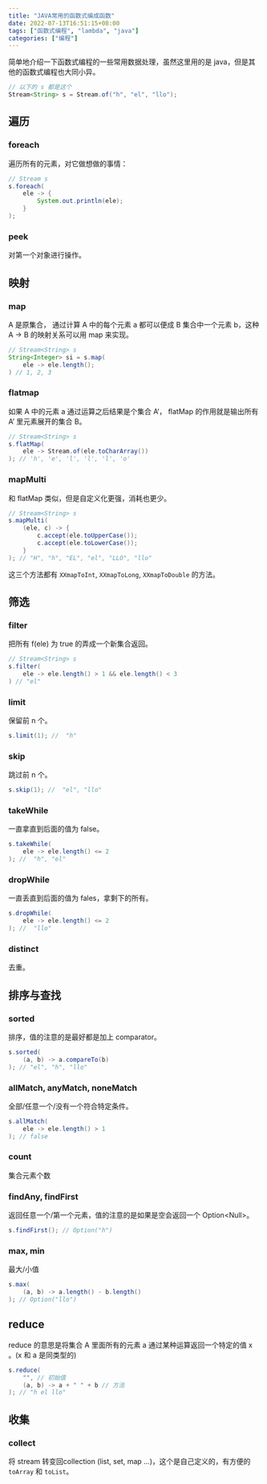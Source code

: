 ```yaml
---
title: "JAVA常用的函数式编成函数"
date: 2022-07-13T16:51:15+08:00
tags: ["函数式编程", "lambda", "java"]
categories: ["编程"]
---
```


简单地介绍一下函数式编程的一些常用数据处理，虽然这里用的是 java，但是其他的函数式编程也大同小异。

```java
// 以下的 s 都是这个
Stream<String> s = Stream.of("h", "el", "llo");
```

## 遍历 

### foreach

遍历所有的元素，对它做想做的事情：

```java
// Stream s
s.foreach(
    ele -> {
        System.out.println(ele);
    }
);
```

### peek

对第一个对象进行操作。

## 映射

### map

A 是原集合， 通过计算 A 中的每个元素 a 都可以便成 B 集合中一个元素 b，这种 A -> B 的映射关系可以用 map 来实现。

```java
// Stream<String> s
String<Integer> si = s.map(
    ele -> ele.length();
) // 1, 2, 3
```

### flatmap

如果 A 中的元素 a 通过运算之后结果是个集合 A‘， flatMap 的作用就是输出所有 A’ 里元素展开的集合 B。

```java
// Stream<String> s
s.flatMap(
    ele -> Stream.of(ele.toCharArray())
); // 'h', 'e', 'l', 'l', 'l', 'o'
```

### mapMulti

和 flatMap 类似，但是自定义化更强，消耗也更少。

```java
// Stream<String> s
s.mapMulti(
    (ele, c) -> {
        c.accept(ele.toUpperCase());
        c.accept(ele.toLowerCase());
    }
); // "H", "h", "EL", "el", "LLO", "llo"
```

这三个方法都有 `XXmapToInt`, `XXmapToLong`, `XXmapToDouble` 的方法。

## 筛选

### filter

把所有 f(ele) 为 true 的弄成一个新集合返回。

```java
// Stream<String> s
s.filter(
    ele -> ele.length() > 1 && ele.length() < 3
) // "el"
```

### limit

保留前 n 个。

```java
s.limit(1); //  "h"
```

### skip

跳过前 n 个。

```java
s.skip(1); //  "el", "llo"
```

### takeWhile

一直拿直到后面的值为 false。

```java
s.takeWhile(
    ele -> ele.length() <= 2
); //  "h", "el"
```

### dropWhile

一直丢直到后面的值为 fales，拿剩下的所有。

```java
s.dropWhile(
    ele -> ele.length() <= 2
); //  "llo"
```

### distinct

去重。

## 排序与查找

### sorted

排序，值的注意的是最好都是加上 comparator。

```java
s.sorted(
    (a, b) -> a.compareTo(b)
); // "el", "h", "llo"
```

### allMatch, anyMatch, noneMatch

全部/任意一个/没有一个符合特定条件。

```java
s.allMatch(
    ele -> ele.length() > 1
); // false
```

### count

集合元素个数

### findAny, findFirst

返回任意一个/第一个元素，值的注意的是如果是空会返回一个 Option\<Null>。

```java
s.findFirst(); // Option("h")
```

### max, min

最大/小值

```java
s.max(
    (a, b) -> a.length() - b.length()
); // Option("llo")
```
## reduce

reduce 的意思是将集合 A 里面所有的元素 a 通过某种运算返回一个特定的值 x 。(x 和 a 是同类型的)

```java
s.reduce(
    "", // 初始值 
    (a, b) -> a + " " + b // 方法
); // "h el llo"
```

## 收集

### collect

将 stream 转变回collection (list, set, map ...)，这个是自己定义的，有方便的 `toArray` 和 `toList`。